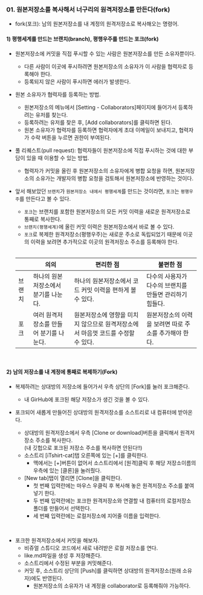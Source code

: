 ### 01. 원본저장소를 복사해서 너구리의 원격저장소를 만든다(fork)
- fork(포크): 남의 원본저장소를 내 계정의 원격저장소로 복사해오는 명령어.

#### 1) 평행세계를 만드는 브랜치(branch), 평행우주를 만드는 포크(fork)

- 원본저장소에 커밋을 직접 푸시할 수 있는 사람은 원본저장소를 만든 소유자뿐이다.
  - 다른 사람이 이곳에 푸시하려면 원본저장소의 소유자가 이 사람을 협력자로 등록해야 한다.
  - 등록되지 않은 사람이 푸시하면 에러가 발생한다.
  
- 원본 소유자가 협력자를 등록하는 방법.
  - 원본저장소의 메뉴에서 [Setting - Collaborators]페이지에 들어가서 등록하려는 유저를 찾는다.
  - 등록하려는 유저를 찾은 후, [Add collaborators]를 클릭하면 된다.
  - 원본 소유자가 협력자를 등록하면 협력자에게 초대 이메일이 보내지고, 협력자가 수락 버튼을 누르면 권한이 부여된다.  
  
- 풀 리퀘스트(pull request): 협력자들이 원본저장소에 직접 푸시하는 것에 대한 부담이 있을 때 이용할 수 있는 방법.

  - 협력자가 커밋을 올린 후 원본저장소의 소유자에게 병합 요청을 하면, 원본저장소의 소유가는 개발자의 병합 요청을 검토해서 원본저장소에 반영하는 것이다.

- 앞서 해보았던 ```브랜치```가 ```원본저장소 내에서 평행세계```를 만드는 것이라면, ```포크```는 ```평행우주```를 만든다고 볼 수 있다.
  - ```포크```는 브랜치를 포함한 원본저장소의 모든 커밋 이력을 새로운 원격저장소로 통째로 복사한다.
  - ```브랜치(평행세계)```에 올린 커밋 이력은 원본저장소에서 바로 볼 수 있다.
  - ```포크```로 복제한 원격저장소(평행우주)는 새로운 주소로 독립되었기 때문에 이곳의 이력을 보려면 추가적으로 이곳의 원격저장소 주소를 등록해야 한다.
  <br/>
  
  | <center></center> | 의의 | 편리한 점 | 불편한 점 |
  | ---- | ---- | ---- | ---- |
  | 브랜치 | 하나의 원본저장소에서 분기를 나눈다. | 하나의 원본저장소에서 코드 커밋 이력을 편하게 볼 수 있다. | 다수의 사용자가 다수의 브랜치를 만들면 관리하기 힘들다. |
  | 포크  | 여러 원격저장소를 만들어 분기를 나눈다. | 원본저장소에 영향을 미치지 않으므로 원격저장소에서 마음껏 코드를 수정할 수 있다. | 원본저장소의 이력을 보려면 따로 주소를 추가해야 한다. |
<br/>

#### 2) 남의 저장소를 내 계정에 통째로 복제하기(Fork)
- 복제하려는 상대방의 저장소에 들어가서 우측 상단의 [Fork]를 눌러 포크해준다.
  - 내 GirHub에 포크된 해당 저장소가 생긴 것을 볼 수 있다.
  
- 포크되어 새롭게 만들어진 상대방의 원격저장소를 소스트리로 내 컴퓨터에 받아온다.
  - 상대방의 원격저장소에서 우측 [Clone or download]버튼을 클릭해서 원격저장소 주소를 복사한다.   
     (내 깃헙으로 포크된 저장소 주소를 복사하면 안된다!!)
  - 소스트리 [iTshirt-cat]탭 오른쪽에 있는 [+]를 클릭한다.
    - 맥에서는 [+]버튼이 없어서 소스트리에서 [원격]클릭 후 해당 저장소이름의 우측에 있는 [클론]을 눌러줬다.
  - [New tab]탭이 열리면 [Clone]을 클릭한다. 
    - 첫 번째 입력란에는 마우스 우클릭 후 복사해 놓은 원격저장소 주소를 붙여넣기 한다.
    - 두 번째 입력란에는 포크한 원격저장소와 연결할 내 컴퓨터의 로컬저장소 폴더를 만들어서 선택한다.
    - 세 번째 입력란에는 로컬저장소에 지어줄 이름을 입력한다.
<br/>

- 포크한 원격저장소에서 커밋을 해보자.
  - 비쥬얼 스튜디오 코드에서 새로 내려받은 로컬 저장소를 연다.
  - like.md파일을 생성 후 저장해준다.
  - 소스트리에서 수정된 부분을 커밋해준다.
  - 커밋 후, 소스트리 상단의 [Push]를 클릭하면 상대방의 원격저장소(원래 소유자)에도 반영된다.
    - 원본저장소의 소유자가 내 계정을 collaborator로 등록해줘야 가능하다.



